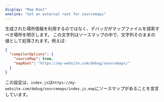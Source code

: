 ```yaml
---
display: "Map Root"
oneline: "Set an external root for sourcemaps"
---
```


生成された場所情報を利用するのではなく、デバッガがマップファイルを探索すべき場所を明示します。
この文字列はソースマップの中で、文字列そのままの値として処理されます。例えば:

```json tsconfig
{
  "compilerOptions": {
    "sourceMap": true,
    "mapRoot": "https://my-website.com/debug/sourcemaps/"
  }
}
```

この設定は、`index.js`は`https://my-website.com/debug/sourcemaps/index.js.map`にソースマップがあることを宣言しています。
